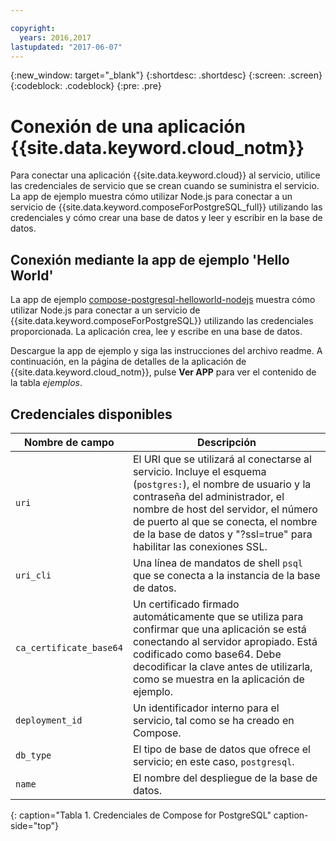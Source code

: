 ```yaml
---

copyright:
  years: 2016,2017
lastupdated: "2017-06-07"
---
```


{:new_window: target="_blank"}
{:shortdesc: .shortdesc}
{:screen: .screen}
{:codeblock: .codeblock}
{:pre: .pre}

# Conexión de una aplicación {{site.data.keyword.cloud_notm}}

Para conectar una aplicación {{site.data.keyword.cloud}} al servicio, utilice las credenciales de servicio que se crean cuando se suministra el servicio. La app de ejemplo muestra cómo utilizar Node.js para conectar a un servicio de {{site.data.keyword.composeForPostgreSQL_full}} utilizando las credenciales y cómo crear una base de datos y leer y escribir en la base de datos.

## Conexión mediante la app de ejemplo 'Hello World'

La app de ejemplo [compose-postgresql-helloworld-nodejs](https://github.com/IBM-Bluemix/compose-postgresql-helloworld-nodejs) muestra cómo utilizar Node.js para conectar a un servicio de {{site.data.keyword.composeForPostgreSQL}} utilizando las credenciales proporcionada. La aplicación crea, lee y escribe en una base de datos.

Descargue la app de ejemplo y siga las instrucciones del archivo readme. A continuación, en la página de detalles de la aplicación de {{site.data.keyword.cloud_notm}}, pulse **Ver APP** para ver el contenido de la tabla *ejemplos*.

## Credenciales disponibles

Nombre de campo|Descripción
----------|-----------
`uri`|El URI que se utilizará al conectarse al servicio. Incluye el esquema (`postgres:`), el nombre de usuario y la contraseña del administrador, el nombre de host del servidor, el número de puerto al que se conecta, el nombre de la base de datos y "?ssl=true" para habilitar las conexiones SSL.
`uri_cli`|Una línea de mandatos de shell `psql` que se conecta a la instancia de la base de datos.
`ca_certificate_base64`|Un certificado firmado automáticamente que se utiliza para confirmar que una aplicación se está conectando al servidor apropiado. Está codificado como base64. Debe decodificar la clave antes de utilizarla, como se muestra en la aplicación de ejemplo.
`deployment_id`|Un identificador interno para el servicio, tal como se ha creado en Compose.
`db_type`|El tipo de base de datos que ofrece el servicio; en este caso, `postgresql`.
`name`|El nombre del despliegue de la base de datos.
{: caption="Tabla 1. Credenciales de Compose for PostgreSQL" caption-side="top"}
